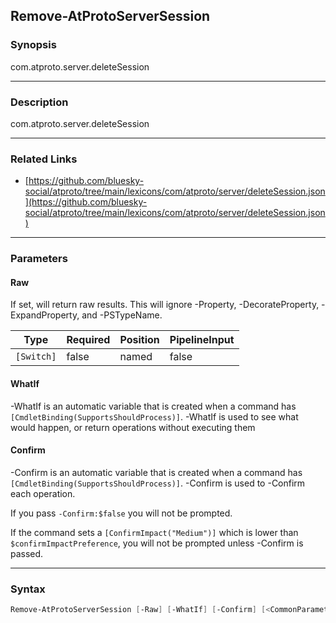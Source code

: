 Remove-AtProtoServerSession
---------------------------




### Synopsis
com.atproto.server.deleteSession



---


### Description

com.atproto.server.deleteSession



---


### Related Links
* [https://github.com/bluesky-social/atproto/tree/main/lexicons/com/atproto/server/deleteSession.json](https://github.com/bluesky-social/atproto/tree/main/lexicons/com/atproto/server/deleteSession.json)





---


### Parameters
#### **Raw**

If set, will return raw results. This will ignore -Property, -DecorateProperty, -ExpandProperty, and -PSTypeName.






|Type      |Required|Position|PipelineInput|
|----------|--------|--------|-------------|
|`[Switch]`|false   |named   |false        |



#### **WhatIf**
-WhatIf is an automatic variable that is created when a command has ```[CmdletBinding(SupportsShouldProcess)]```.
-WhatIf is used to see what would happen, or return operations without executing them
#### **Confirm**
-Confirm is an automatic variable that is created when a command has ```[CmdletBinding(SupportsShouldProcess)]```.
-Confirm is used to -Confirm each operation.

If you pass ```-Confirm:$false``` you will not be prompted.


If the command sets a ```[ConfirmImpact("Medium")]``` which is lower than ```$confirmImpactPreference```, you will not be prompted unless -Confirm is passed.



---


### Syntax
```PowerShell
Remove-AtProtoServerSession [-Raw] [-WhatIf] [-Confirm] [<CommonParameters>]
```
